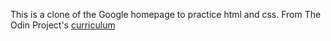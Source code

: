 This is a clone of the Google homepage to practice html and css.
From The Odin Project's [curriculum](http://www.theodinproject.com/courses/web-deveopment-101/lessons/html-css)